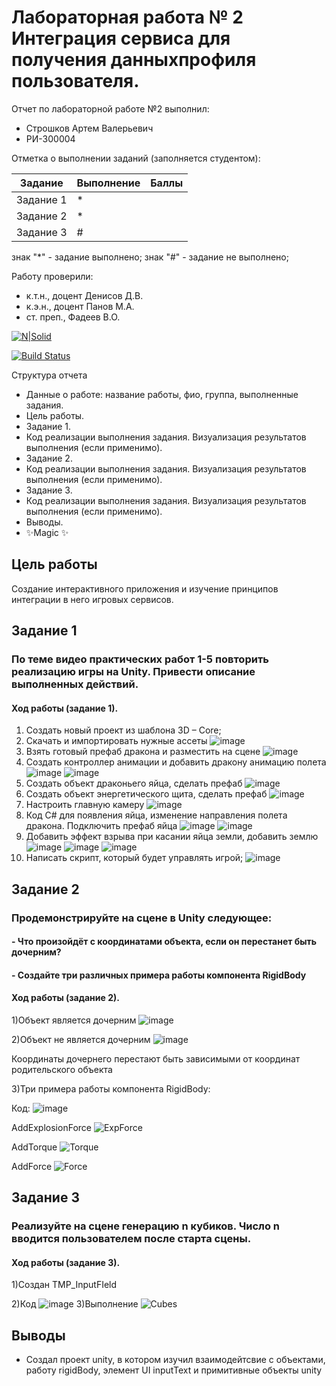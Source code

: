 # Лабораторная работа № 2 Интеграция сервиса для получения данныхпрофиля пользователя.
Отчет по лабораторной работе №2 выполнил:
- Строшков Артем Валерьевич
- РИ-300004

Отметка о выполнении заданий (заполняется студентом):

| Задание | Выполнение | Баллы |
| ------ | ------ | ------ |
| Задание 1 | * |  |
| Задание 2 | * |  |
| Задание 3 | # |  |

знак "*" - задание выполнено; знак "#" - задание не выполнено;

Работу проверили:
- к.т.н., доцент Денисов Д.В.
- к.э.н., доцент Панов М.А.
- ст. преп., Фадеев В.О.

[![N|Solid](https://cldup.com/dTxpPi9lDf.thumb.png)](https://nodesource.com/products/nsolid)

[![Build Status](https://travis-ci.org/joemccann/dillinger.svg?branch=master)](https://travis-ci.org/joemccann/dillinger)

Структура отчета

- Данные о работе: название работы, фио, группа, выполненные задания.
- Цель работы.
- Задание 1.
- Код реализации выполнения задания. Визуализация результатов выполнения (если применимо).
- Задание 2.
- Код реализации выполнения задания. Визуализация результатов выполнения (если применимо).
- Задание 3.
- Код реализации выполнения задания. Визуализация результатов выполнения (если применимо).
- Выводы.
- ✨Magic ✨

## Цель работы
Создание интерактивного приложения и изучение принципов интеграции в него игровых сервисов.

## Задание 1
### По теме видео практических работ 1-5 повторить реализацию игры на Unity. Привести описание выполненных действий.

#### Ход работы (задание 1).
1) Создать новый проект из шаблона 3D – Core;
2) Скачать и импортировать нужные ассеты
![image](Screenshots/Assets.png)
3) Взять готовый префаб дракона и разместить на сцене
![image](Screenshots/DragonEnemy.png)
4) Создать контроллер анимации и добавить дракону анимацию полета
![image](Screenshots/AnimatorCTRL.png)
![image](Screenshots/FlyIdle.png)
5) Создать объект драконьего яйца, сделать префаб
![image](Screenshots/DragonEgg.png)
6) Создать объект энергетического щита, сделать префаб
![image](Screenshots/EnergyShield.png)
7) Настроить главную камеру
![image](Screenshots/MainCamera.png)
8) Код C# для появления яйца, изменение направления полета дракона. Подключить префаб яйца
![image](Screenshots/EnemyDragonScript.png)
![image](Screenshots/DragonEggConect.png)
9) Добавить эффект взрыва при касании яйца земли, добавить землю
![image](Screenshots/Explosion.png)
![image](Screenshots/ParticleSystem.png)
![image](Screenshots/DragonEggScript.png)
10) Написать скрипт, который будет управлять игрой;
![image](Screenshots/DragonPickerScript.png)



## Задание 2
### Продемонстрируйте на сцене в Unity следующее:
#### - Что произойдёт с координатами объекта, если он перестанет быть дочерним?
#### - Создайте три различных примера работы компонента RigidBody

#### Ход работы (задание 2).
1)Объект является дочерним
![image](Screenshots/Screen_6.png)

2)Объект не является дочерним
![image](Screenshots/Screen_7.png)

Координаты дочернего перестают быть зависимыми от координат родительского объекта

3)Три примера работы компонента RigidBody:

Код:
![image](Screenshots/Screen_9.png)


AddExplosionForce
![ExpForce](Screenshots/ExpForce.gif)

AddTorque
![Torque](Screenshots/Torque.gif)

AddForce
![Force](Screenshots/Force.gif)


## Задание 3
### Реализуйте на сцене генерацию n кубиков. Число n вводится пользователем после старта сцены.
#### Ход работы (задание 3).
1)Создан TMP_InputFIeld

2)Код
![image](Screenshots/Screen_10.png)
3)Выполнение
![Cubes](Screenshots/Cubes.gif)



## Выводы
- Создал проект unity, в котором изучил взаимодейтсвие с объектами, работу rigidBody, элемент UI inputText и примитивные объекты unity

